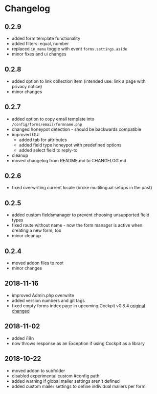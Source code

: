 # Changelog

## 0.2.9

* added form template functionality
* added filters: equal, number
* replaced `in_menu` toggle with event `forms.settings.aside`
* minor fixes and ui changes

## 0.2.8

* added option to link collection item (intended use: link a page with privacy notice)
* minor changes

## 0.2.7

* added option to copy email template into `/config/forms/email/formname.php`
* changed honeypot detection - should be backwards compatible
* improved GUI
  * added tab for attributes
  * added field type honeypot with predefined options
  * added select field to reply-to
* cleanup
* moved changelog from README.md to CHANGELOG.md

## 0.2.6

* fixed overwriting current locale (broke multilingual setups in the past)

## 0.2.5

* added custom fieldsmanager to prevent choosing unsupported field types
* fixed route without name - now the form manager is active when creating a new form, too
* minor cleanup

## 0.2.4

* moved addon files to root
* minor changes

## 2018-11-16

* improved Admin.php overwrite
* added version numbers and git tags
* fixed empty forms index page in upcoming Cockpit v0.8.4 [original changed](https://github.com/agentejo/cockpit/commit/fd3dbe69247f62db033fa7eeae69c5c098e29e44#diff-043b1f3bccf6ef55f3cda2918e79daae)

## 2018-11-02

* added i18n
* now throws response as an Exception if using Cockpit as a library

## 2018-10-22

* moved addon to subfolder
* disabled experimental custom #config path
* added warning if global mailer settings aren't defined
* added custom mailer settings to define individual mailers per form
